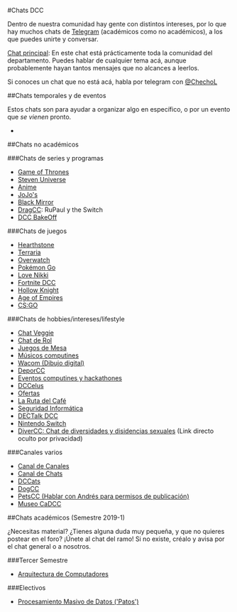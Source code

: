 #Chats DCC

Dentro de nuestra comunidad hay gente con distintos intereses, por lo que hay muchos chats de [Telegram](https://telegram.org/) (académicos como no académicos), a los que puedes unirte y conversar.

[Chat principal](https://t.me/joinchat/CCI8ekIqFvhpatb3lJ5kKw): En este chat está prácticamente toda la comunidad del departamento. Puedes hablar de cualquier tema acá, aunque probablemente hayan tantos mensajes que no alcances a leerlos.

Si conoces un chat que no está acá, habla por telegram con [@ChechoL](http://t.me/ChechoL)

##Chats temporales y de eventos

Estos chats son para ayudar a organizar algo en específico, o por un evento que _se vienen_ pronto.

- 

##Chats no académicos

###Chats de series y programas
- [Game of Thrones](https://telegram.me/joinchat/AOCFDQisHhZsSpFY_OEQLw)
- [Steven Universe](https://t.me/joinchat/CCI8egnYQSUc-5v9EpZ53A)
- [Anime](https://t.me/joinchat/B6QJcwrBlHKAs8sldrJfyA)
- [JoJo's](https://t.me/joinchat/B8ml6gk9iqM9QiednPzwhw)
- [Black Mirror](https://t.me/joinchat/A0MT3ksnL3JIX12ZIMv8Dg)
- [DragCC](https://t.me/joinchat/B5P3Bg-JtHUxrL2RKyNKOw): RuPaul y the Switch
- [DCC BakeOff](https://t.me/joinchat/B6QJcxKaGg5cucRHZ6luFg)

###Chats de juegos
- [Hearthstone](https://t.me/joinchat/BrXxiwyf6xcSdqqyiS6kEA) 
- [Terraria](https://t.me/DCCTerraria)
- [Overwatch](https://telegram.me/joinchat/CB-bvgfex5SvInXKN1bL3w)
- [Pokémon Go](https://telegram.me/joinchat/A0MT3gpHCiKPcXN0wGjv8g)
- [Love Nikki](https://t.me/joinchat/BvInWhJrO_2U8LKatqXVvA)
- [Fortnite DCC](https://t.me/joinchat/FI55jA79vdvLK23ZvNImWg)
- [Hollow Knight](https://t.me/joinchat/AEMcAlJDM0b8TniLnbf3xg)
- [Age of Empires](https://t.me/joinchat/Cxz7klHRFVPETzPCK9WAWQ)
- [CS:GO](https://t.me/joinchat/D3DXiRTe15C-1OQfuq3sKw)

###Chats de hobbies/intereses/lifestyle

- [Chat Veggie](https://t.me/joinchat/CSkUvgl634UeKGcPfeB8cA)
- [Chat de Rol](https://t.me/joinchat/BvInWhAKj2m685ipYfECZQ)
- [Juegos de Mesa](https://t.me/joinchat/CCI8eg9j2bqEL0GGTOWdGQ)
- [Músicos computines](https://t.me/dccmusic)
- [Wacom (Dibujo digital)](https://t.me/joinchat/BpI_Qw8YoZWGX3S1e_ii0w)
- [DeporCC](https://t.me/joinchat/AO_luwgiaq_DzSdo3yH-AA)
- [Eventos computines y hackathones](https://t.me/joinchat/AEMcAkJJsrTvT5TcqX4MOQ)
- [DCCelus](https://t.me/joinchat/ByeJjBI7w-zWC_nPnz-isg)
- [Ofertas](https://t.me/joinchat/AEMcAlC5WkOJaYrvQVYGoQ)
- [La Ruta del Café](https://t.me/joinchat/CT8s0EH-5Rt2cVtEnXT1oA)
- [Seguridad Informática](https://t.me/joinchat/AEMcAkfCKtc1juLWks588A)
- [DECTalk DCC](https://t.me/joinchat/AEMcAkz4GkJc3Yrn8NllfA)
- [Nintendo Switch](https://t.me/joinchat/CCI8ekuY_WaSD8AVM7Q9sQ)
- [DiverCC: Chat de diversidades y disidencias sexuales](https://goo.gl/forms/6yIvKqcTSvdOV7pk1) (Link directo oculto por privacidad)

###Canales varios

- [Canal de Canales](https://t.me/joinchat/AAAAAEU7tCZeACfPY7Rfog)
- [Canal de Chats](bit.ly/chatsDCC)
- [DCCats](https://t.me/dccats)
- [DogCC](https://t.me/dogcc)
- [PetsCC (Hablar con Andrés para permisos de publicación)](https://t.me/joinchat/AAAAAESx8MXy8DCEhQFXPA)
- [Museo CaDCC](https://t.me/joinchat/AAAAAFVMb44Y4X-NS36gIQ)

##Chats académicos (Semestre 2019-1)

¿Necesitas material? ¿Tienes alguna duda muy pequeña, y que no quieres postear en el foro? ¡Únete al chat del ramo! Si no existe, créalo y avisa por el chat general o a nosotros.

###Tercer Semestre

- [Arquitectura de Computadores](https://t.me/joinchat/G0DbZBKCyrCAdAs7Uiaihw)

###Electivos

- [Procesamiento Masivo de Datos ('Patos')](https://t.me/joinchat/FltB4xRISBikVjYLS-kRhg)
